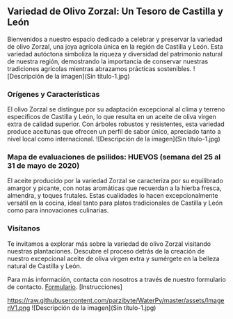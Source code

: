 ## Variedad de Olivo Zorzal: Un Tesoro de Castilla y León


Bienvenidos a nuestro espacio dedicado a celebrar y preservar la variedad de olivo Zorzal, una joya agrícola única en la región de Castilla y León. Esta variedad autóctona simboliza la riqueza y diversidad del patrimonio natural de nuestra región, demostrando la importancia de conservar nuestras tradiciones agrícolas mientras abrazamos prácticas sostenibles.
![Descripción de la imagen](Sin título-1.jpg)
### Orígenes y Características
El olivo Zorzal se distingue por su adaptación excepcional al clima y terreno específicos de Castilla y León, lo que resulta en un aceite de oliva virgen extra de calidad superior. Con árboles robustos y resistentes, esta variedad produce aceitunas que ofrecen un perfil de sabor único, apreciado tanto a nivel local como internacional.
![Descripción de la imagen](Sin título-1.jpg)
### Mapa de evaluaciones de psilidos: HUEVOS (semana del 25 al 31 de mayo de 2020)

El aceite producido por la variedad Zorzal se caracteriza por su equilibrado amargor y picante, con notas aromáticas que recuerdan a la hierba fresca, almendra, y toques frutales. Estas cualidades lo hacen excepcionalmente versátil en la cocina, ideal tanto para platos tradicionales de Castilla y León como para innovaciones culinarias.

### Visítanos
Te invitamos a explorar más sobre la variedad de olivo Zorzal visitando nuestras plantaciones. Descubre el proceso detrás de la creación de nuestro excepcional aceite de oliva virgen extra y sumérgete en la belleza natural de Castilla y León.

Para más información, contacta con nosotros a través de nuestro formulario de contacto.
[Formulario](https://ee.kobotoolbox.org/x/BdkKhP7d).
[Instrucciones]

https://raw.githubusercontent.com/parzibyte/WaterPy/master/assets/ImagenV1.png
![Descripción de la imagen](Sin título-1.jpg)
